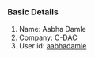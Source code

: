 ### Basic Details

1. Name: Aabha Damle
2. Company: C-DAC
3. User id: [aabhadamle](https://github.com/aabhadamle)

